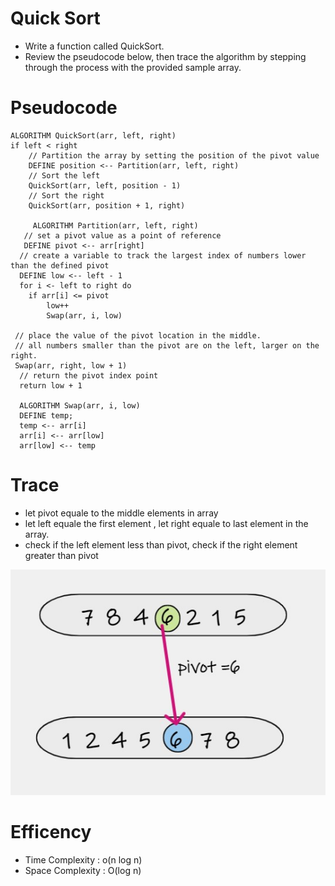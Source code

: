 # Quick Sort
- Write a function called QuickSort.
- Review the pseudocode below, then trace the algorithm by stepping through the process with the provided sample array. 

# Pseudocode
    ALGORITHM QuickSort(arr, left, right)
    if left < right
        // Partition the array by setting the position of the pivot value
        DEFINE position <-- Partition(arr, left, right)
        // Sort the left
        QuickSort(arr, left, position - 1)
        // Sort the right
        QuickSort(arr, position + 1, right)

         ALGORITHM Partition(arr, left, right)
       // set a pivot value as a point of reference
       DEFINE pivot <-- arr[right]
      // create a variable to track the largest index of numbers lower than the defined pivot
      DEFINE low <-- left - 1
      for i <- left to right do
        if arr[i] <= pivot
            low++
            Swap(arr, i, low)

     // place the value of the pivot location in the middle.
     // all numbers smaller than the pivot are on the left, larger on the right.
     Swap(arr, right, low + 1)
      // return the pivot index point
      return low + 1
  
      ALGORITHM Swap(arr, i, low)
      DEFINE temp;
      temp <-- arr[i]
      arr[i] <-- arr[low]
      arr[low] <-- temp

# Trace

- let pivot equale to the middle elements in array
- let left equale the first element , let right equale to last element in the array.
- check if the left element less than pivot, check if the right element greater than pivot

![trace](trace.jpg)

# Efficency

- Time Complexity : o(n log n)
- Space Complexity : O(log n)